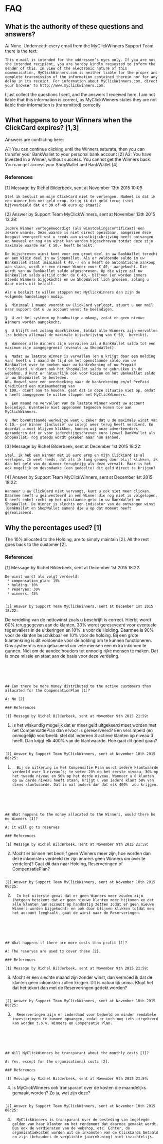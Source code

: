 # FAQ

## What is the authority of these questions and answers?

A: None. Underneath every email from the MyClickWinners Support Team there is the text:

```
This e-mail is intended for the addressee’s eyes only. If you are not the intended recipient, you are hereby kindly requested to inform the sender of this. In view of the electronic nature of this communication, MyClickWinners.com is neither liable for the proper and complete transmission of the information contained therein nor for any delay in its receipt. For information about MyClickWinners.com, direct your browser to http://www.myclickwinners.com. 
```

I just collect the questions I sent, and the answers I received here. I am not liable that this information is correct,
as MyClickWinners states they are not liable their information is (transmitted) correctly.





## What happens to your Winners when the ClickCard expires? [1,3]

Answers are conflicting here:

A1: You can continue clicking until the Winners saturate, then you can transfer your BankWallet to your personal bank account [2]
A2: You have invested in a Winner, without success. You cannot get the Winners back. You can get access your ShopWallet and BankWallet [4]

### References

[1] Message by Richel Bilderbeek, sent at November 13th 2015 10:09:

```
Stel ik besluit om mijn ClickCard niet te verlengen. Nadeel is dat ik een Winner heb met geld erop. Krijg ik dit geld terug (stel bijvoorbeeld dat er 39 of 49 euro op staat)? 
```

[2] Answer by Support Team MyClickWinners, sent at November 13th 2015 13:38:

```
Iedere Winner vertegenwoordigt (als winstdelingscertificaat) een zekere waarde. Deze waarde is niet direct opeisbaar, aangezien deze hooguit weergeeft wat u reeds aan winstbijschrijving heeft ontvangen en hoeveel er nog aan winst kan worden bjgeschreven totdat deze zijn maximale waarde van € 50,- heeft bereikt.

De bijschreven winst komt voor een groot deel in uw BankWallet terecht en een klein deel in uw ShopWallet. Als er voldoende saldo in uw BankWallet staat (minimaal € 40,-) en u heeft de automatische aankoop aan staan, wordt er een nieuwe Winner voor € 40,- aangekocht. Die wordt van uw BankWallet saldo afgeschreven. Op die wijze zal uw BankWallet saldo altijd onder de € 40,- blijven (er worden immers steeds Winners bijgekocht) en uw ShopWallet lich groeien, zolang u daar niets uit betaalt.

Als u besluit te willen stoppen met MyClickWinners dan zijn de volgende handelingen nodig:

§  Minimaal 1 maand voordat uw ClickCard verloopt, stuurt u een mail naar support dat u uw account wenst te beëindigen.

§  U zet het systeem op handmatige aankoop, zodat er geen nieuwe Winners worden aangekocht.

§  U blijft net zolang doorklikken, totdat alle Winners zijn vervallen (ze hebben allemaal de maximale bijschrijving van € 50,- bereikt).

§  Wanneer alle Winners zijn vervallen zal u BankWallet saldo tot een maximum zijn aangegegroeid (evenals uw ShopWallet).

§  Nadat uw laatste Winner is vervallen (en u krijgt daar een melding van) heeft u 1 maand de tijd om het openstaande saldo van uw BankWallet over te boeken naar uw bankrekening of uw Prepaid CreditCard. U dient ook het ShopWallet saldo te gebruiken in de webshop. U kunt er natuurlijk ook voor kiezen om het BankWallet saldo in uw ShopWallet te besteden.
NB. Hoewel voor een overboeking naar de bankrekening en/of PrePaid CreditCard een minimumbedrag van
€ 100,- dient aan te houden, gaat dat in deze situatie niet op, omdat u heeft aangegeven te willen stoppen met MyClickWinners.

§  Een maand na vervallen van de laatste Winner wordt uw account beëindigd. Eventuele niet opgenomen tegoeden komen toe aan MyClickWinners.

§  Met bovenstaande werkwijze weet u zeker dat u de maximale winst van € 10,- per Winner (inclusief uw inleg) weer terug heeft verdiend. En doordat u moet blijven klikken, kunnen wij onze adverteerders garanderen dat er voor iederebijgeschreven euro (zowel BankWallet als ShopWallet) nog steeds wordt gekeken naar hun aanbod. 

```

[3] Message by Richel Bilderbeek, sent at December 1st 2015 18:22:

```
Stel, ik heb een Winner met 20 euro erop en mijn ClickCard is al verlopen. Ik weet reeds, dat als ik lang genoeg door blijf klikken, ik dan het geld van de Winner terugkrijg als deze vervalt. Maar is het ook mogelijk om desondanks (een gedeelte) dit geld direct te krijgen?
```

[4] Answer by Support Team MyClickWinners, sent at December 1st 2015 18:22:


```
Wanneer u uw ClickCard niet vervangt, kunt u ook niet meer clicken. Daarmee heeft u geinvesteerd in een Winner die nog niet is volgelopen. U heeft enkel recht op het uitstaande geld in uw BankWallet en ShopWallet. De Winner is slechts een indicator van de ontvangen winst (BankWallet en ShopWallet samen) die u op dat moment heeft gerealiseerd.
``` 





## Why the percentages used? [1]

The 10% allocated to the Holding, are to simply maintain [2]. All the rest goes back to the customer [2].

### References

[1] Message by Richel Bilderbeek, sent at December 1st 2015 18:22:

```
De winst wordt als volgt verdeeld:
 * compensation_plan: 15%
 * holding: 10%
 * reserves: 30%
 * winners: 45%


[2] Answer by Support Team MyClickWinners, sent at December 1st 2015 18:22:

```
De verdeling van de nettowinst zoals u beschrijft is correct. Hierbij wordt 60% teruggegeven aan de klanten, 30% wordt gereseveerd voor eventuele tegenvallers in de uitkeringen en 10% is voor de Holding. Daarmee is 90% voor de klanten beschikbaar en 10% voor de holding. Bij een grote klantenkring is dit voldoende voor de holding om te kunnen functioneren. Ons systeem is erop gebaseerd om vele mensen een extra inkomen te gunnen. Niet om de aandeelhouders tot onnodig rijke mensen te maken. Dat is onze missie en staat aan de basis voor deze verdeling.
```





## Can there be more money distributed to the active customers than allocated for the CompensationPlan [1]? 

A: No [2]

### References

[1] Message by Richel Bilderbeek, sent at November 9th 2015 21:59:

```
1) Is het wiskundig mogelijk dat er meer geld uitgekeerd moet worden met het CompensatiePlan dan ervoor is gereserveerd? Een versimpeld (en onmogelijk) voorbeeld: stel dat iedereen 8 actieve klanten op niveau 3 heeft. Dan krijgt elk 400% van de klantwaarde. Hoe gaat dit goed gaan?
```

[2] Answer by Support Team MyClickWinners, sent at November 10th 2015 08:25:

```
1.       Bij de uitkering in het Compensatie Plan wordt iedere klantwaarde verdeeld over 3 niveau’s; te weten 20% op het eerste niveau, 30% op het tweede niveau en 50% op het derde niveau. Wanneer u 8 klanten op uw derde niveau heeft staan, krijgt u van iedere klant 50% van diens klantwaarde. Dat is wat anders dan dat elk 400%  zou krijgen.
```





## What happens to the money allocated to the Winners, would there be no Winners [1]?

A: It will go to reserves

### References

[1] Message by Richel Bilderbeek, sent at November 9th 2015 21:59:

```
2) Mocht er binnen het bedrijf geen Winners meer zijn, hoe worden dan deze inkomsten verdeeld (er zijn immers geen Winners om over te verdelen)? Gaat dit dan naar Holding, Reserveringen of CompensatiePlan?
```

[2] Answer by Support Team MyClickWinners, sent at November 10th 2015 08:25:

```
2.       In het uiterste geval dat er geen Winners meer zouden zijn (hetgeen betekent dat er geen nieuwe klanten meer bijkomen en dat alle klanten hun account op handmatig zetten zodat er geen nieuwe Winners worden bijgekocht) en ook door blijven klikken totdat men het account leeghaalt, gaat de winst naar de Reserveringen.
```





## What happens if there are more costs than profit [1]?

A: The reserves are used to cover these [2].

### References

[1] Message by Richel Bilderbeek, sent at November 9th 2015 21:59:

```
3) Mocht er een slechte maand zijn zonder winst, dan vermoed ik dat de klanten geen inkomsten zullen krijgen. Dit is natuurlijk prima. Klopt het dat het tekort dan met de Reserveringen gedekt worden?
```

[2] Answer by Support Team MyClickWinners, sent at November 10th 2015 08:25:

```
3.       Reserveringen zijn er inderdaad voor bedoeld om minder rendabele investeringen te kunnen opvangen, zodat er toch nog iets uitgekeerd kan worden t.b.v. Winners en Compensatie Plan.
```


 

 
## Will MyClickWinners be transparant about the monthly costs [1]?
 
A: Yes, except for the organisational costs [2].

### References

[1] Message by Richel Bilderbeek, sent at November 9th 2015 21:59:

```
4) Is MyClickWinners ook transparant over de kosten die maandelijks gemaakt worden? Zo ja, wat zijn deze?
```

[2] Answer by Support Team MyClickWinners, sent at November 10th 2015 08:25:

```
4.       MyClickWinners is transparant over de besteding van ingelegde gelden van haar klanten en het rendement dat daarmee gemaakt wordt. Dus ook de verdiensten van de webshop, etc. Echter, de organisatiekosten worden uit de inkomsten van de ClickCards betaald en zijn (behoudens de verplichte jaarrekening) niet inzichtelijk. 
```


